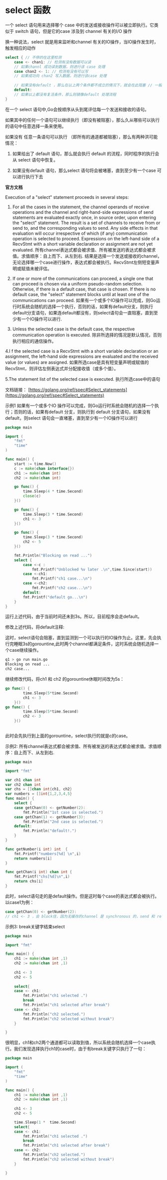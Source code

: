 # select 函数

一个 select 语句用来选择哪个 case 中的发送或接收操作可以被立即执行。它类似于 switch 语句，但是它的case 涉及到 channel 有关的I/O 操作

换一种说法，select 就是用来监听和channel 有关的IO操作，当IO操作发生时，触发相应的动作

```go
select { // 不停的在这里检测
    case <- chan1: // 检测有没有数据可以读
    // 如果channl 成功读到数据，则进行该 case 处理
    case chan2 <- 1: // 检测有没有可以写
    // 如果成功向 chan2 写入数据，则进行该case 处理
    
    // 如果没有default ，那么在以上两个条件都不成立的情况下，就会在此阻塞 // 一般default 会不写在里面 select 
    default:
    // 如果以上都没有复活条件，那么则镜像default 处理流程
}

```
在一个 select 语句中,Go会按顺序从头到尾评估每一个发送和接收的语句。

如果其中的任何一个语句可以继续执行（即没有被阻塞），那么久从哪些可以执行的语句中任意选择一条来使用。

如果没有 任意一条语句可以执行 （即所有的通道都被阻塞），那么有两种洪可能情况：

1. 如果给出了 default 语句，那么就会执行 default 的流程，同时程序的执行会从 select 语句中恢复。

2. 如果没有default 语句，那么select 语句将会被堵塞，直到至少有一个case 可以进行执行下去

**官方文档**

Execution of a "select" statement proceeds in several steps:

1. For all the cases in the statement, the channel operands of receive operations and the channel and right-hand-side expressions of send statements are evaluated exactly once, in source order, upon entering the "select" statement. The result is a set of channels to receive from or send to, and the corresponding values to send. Any side effects in that evaluation will occur irrespective of which (if any) communication operation is selected to proceed. Expressions on the left-hand side of a RecvStmt with a short variable declaration or assignment are not yet evaluated.
所有channel表达式都会被求值、所有被发送的表达式都会被求值。求值顺序：自上而下、从左到右.
结果是选择一个发送或接收的channel，无论选择哪一个case进行操作，表达式都会被执行。RecvStmt左侧短变量声明或赋值未被评估。

2. If one or more of the communications can proceed, a single one that can proceed is chosen via a uniform pseudo-random selection. Otherwise, if there is a default case, that case is chosen. If there is no default case, the "select" statement blocks until at least one of the communications can proceed.
如果有一个或多个IO操作可以完成，则Go运行时系统会随机的选择一个执行，否则的话，如果有default分支，则执行default分支语句，如果连default都没有，则select语句会一直阻塞，直到至少有一个IO操作可以进行.

3. Unless the selected case is the default case, the respective communication operation is executed.
除非所选择的情况是默认情况，否则执行相应的通信操作。

4.I f the selected case is a RecvStmt with a short variable declaration or an assignment, the left-hand side expressions are evaluated and the received value (or values) are assigned.
如果所选case是具有短变量声明或赋值的RecvStmt，则评估左侧表达式并分配接收值（或多个值）。

5.The statement list of the selected case is executed.
执行所选case中的语句

文档链接： [https://golang.org/ref/spec#Select_statements](https://golang.org/ref/spec#Select_statements)

示例1 如果有一个或多个IO 操作可以完成，则Go运行时系统会随机的选择一个执行；否则的话，如果有default 分支，则执行到 default 分支语句，如果没有default，则select 语句会一直堵塞，直到至少有一个IO操作可以进行

```go
package main

import (
	"fmt"
	"time"
)

func main() {
	start := time.Now()
	c := make(chan interface{})
	ch1 := make(chan int)
	ch2 := make(chan int)

	go func() {
		time.Sleep(4 * time.Second)
		close(c)
	}()

	go func() {
		time.Sleep(3 * time.Second)
		ch1 <- 3
	}()

	go func() {
		time.Sleep(3 * time.Second)
		ch2 <- 5
	}()

	fmt.Println("Blocking on read ...")
	select {
		case <-c :
			fmt.Printf("Unblocked %v later .\n",time.Since(start))
		case <-ch1:
			fmt.Printf("ch1 case...\n")
		case <-ch2:
			fmt.Printf("ch2 case...\n")
		default:
		fmt.Printf("default go...\n")
	}
}
```

运行上述代码，由于当前时间还未到3s。所以，目前程序会走default。

修改上述代码，将default注释:

这时，select语句会阻塞，直到监测到一个可以执行的IO操作为止。这里，先会执行完睡眠3s的gorountine,此时两个channel都满足条件，这时系统会随机选择一个case继续操作。
```sh
q1 > go run main.go
Blocking on read ...
ch2 case...

```

继续修改代码，将ch1 和 ch2 的gorountine休眠时间改为5s：
```go
go func() {
        time.Sleep(5*time.Second)
        ch1 <- 3
    }()
go func() {
        time.Sleep(5*time.Second)
        ch2 <- 3
    }()
    
```

此时会先执行到上面的gorountine，select执行的就是c的case。

示例2:  所有channel表达式都会被求值、所有被发送的表达式都会被求值。求值顺序：自上而下、从左到右.
```go
package main

import "fmt"

var ch1 chan int
var ch2 chan int
var chs = []chan int{ch1, ch2}
var numbers = []int{1,2,3,4,5}
func main() {
	select {
	case getChan(0) <- getNumber(2):
		fmt.Println("1st case is selected.")
	case getChan(1) <- getNumber(3):
		fmt.Println("2nd case is selected.")
	default:
		fmt.Println("default!.")
	}
}

func getNumber(i int) int  {
	fmt.Printf("numbers[%d] \n",i)
	return numbers[i]
}

func getChan(i int) chan int {
	fmt.Printf("chs[%d]\n",i)
	return chs[i]
}

```

此时，select语句走的是default操作。但是这时每个case的表达式都会被执行。以case1为例：
```go
case getChan(0) <- getNumber(2):
// ch1 <- 3 ，会 block住，因为无缓存的channel 是 synchronous 的，send 和 receive 必须同时满足 
```


示例3: break关键字结束select

```go
package main

import "fmt"

func main() {
	ch1 := make(chan int ,1)
	ch2 := make(chan int ,1)
	
	ch1 <- 3
	ch2 <- 5
	
	select{
	case <- ch1:
		fmt.Println("ch1 selected .")
		break
		fmt.Println("ch1 selected after break")
	case <- ch2:
		fmt.Println("ch2 selected.")
		fmt.Println("ch2 selected without break")
	}

}
```
很明显，ch1和ch2两个通道都可以读取到值，所以系统会随机选择一个case执行。我们发现选择执行ch1的case时，由于有break关键字只执行了一句：

```go
package main

import (
	"fmt"
	"time"
)

func main() {
	ch1 := make(chan int ,1)
	ch2 := make(chan int ,1)
	
	ch1 <- 3
	ch2 <- 5

	time.Sleep(1 *  time.Second)
	select{
	case <- ch1:
		fmt.Println("ch1 selected .")
		break
		fmt.Println("ch1 selected after break")
	case <- ch2:
		fmt.Println("ch2 selected.")
		fmt.Println("ch2 selected without break")
	}

}
```

